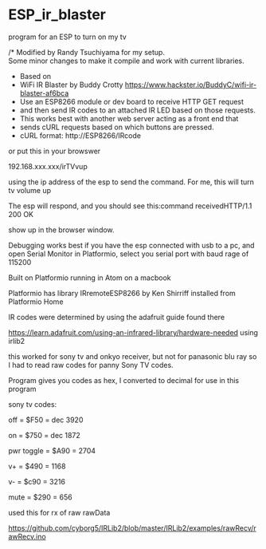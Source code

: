 # ESP_ir_blaster
program for an ESP to turn on my tv

/*  Modified by Randy Tsuchiyama for my setup.  
Some minor changes to make it compile and work with current libraries.
 *  Based on
 *  WiFi IR Blaster by Buddy Crotty
 https://www.hackster.io/BuddyC/wifi-ir-blaster-af6bca
 *  Use an ESP8266 module or dev board to receive HTTP GET request
 *  and then send IR codes to an attached IR LED based on those requests.
 *  This works best with another web server acting as a front end that
 *  sends cURL requests based on which buttons are pressed.
 *  cURL format: http://ESP8266/IRcode

or put this in your browswer
 
 192.168.xxx.xxx/irTVvup
 
 using the ip address of the esp to send the command. For me, this will turn tv volume up
 
 The esp will respond, and you should see this:command receivedHTTP/1.1 200 OK
 
 show up in the browser window.
 
 Debugging works best if you have the esp connected with usb to a pc, and open Serial Monitor in Platformio, select you serial port with  baud rage of 115200
 
 Built on Platformio running in Atom on a macbook
 
 Platformio has library IRremoteESP8266 by Ken Shirriff installed from Platformio Home
 
 IR codes were determined by using the adafruit guide found there
 
 https://learn.adafruit.com/using-an-infrared-library/hardware-needed
 using irlib2
 
 this worked for sony tv and onkyo receiver, but not for panasonic blu ray
 so I had to read raw codes for panny
 Sony TV codes.
 
 Program gives you codes as hex, I converted to decimal for use in this program
 
 sony tv codes:
 
 off = $F50 = dec 3920
 
 on = $750 = dec 1872
 
 pwr toggle = $A90 = 2704
 
 v+ = $490 = 1168
 
 v- = $c90 = 3216
 
 mute = $290 = 656
 
 
 used this for rx of raw rawData
 
 https://github.com/cyborg5/IRLib2/blob/master/IRLib2/examples/rawRecv/rawRecv.ino

